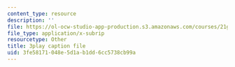 ```yaml
---
content_type: resource
description: ''
file: https://ol-ocw-studio-app-production.s3.amazonaws.com/courses/21g-101-chinese-i-regular-fall-2014/3fe58171048e5d1ab1dd6cc5738cb99a_uskl5IFNM64.vtt
file_type: application/x-subrip
resourcetype: Other
title: 3play caption file
uid: 3fe58171-048e-5d1a-b1dd-6cc5738cb99a
---
```

